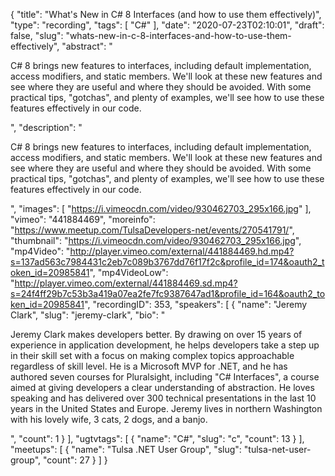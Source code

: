 {
  "title": "What's New in C# 8 Interfaces (and how to use them effectively)",
  "type": "recording",
  "tags": [
    "C#"
  ],
  "date": "2020-07-23T02:10:01",
  "draft": false,
  "slug": "whats-new-in-c-8-interfaces-and-how-to-use-them-effectively",
  "abstract": "<p>C# 8 brings new features to interfaces, including default implementation, access modifiers, and static members. We'll look at these new features and see where they are useful and where they should be avoided. With some practical tips, \"gotchas\", and plenty of examples, we'll see how to use these features effectively in our code.</p>",
  "description": "<p>C# 8 brings new features to interfaces, including default implementation, access modifiers, and static members. We'll look at these new features and see where they are useful and where they should be avoided. With some practical tips, \"gotchas\", and plenty of examples, we'll see how to use these features effectively in our code.</p>",
  "images": [
    "https://i.vimeocdn.com/video/930462703_295x166.jpg"
  ],
  "vimeo": "441884469",
  "moreinfo": "https://www.meetup.com/TulsaDevelopers-net/events/270541791/",
  "thumbnail": "https://i.vimeocdn.com/video/930462703_295x166.jpg",
  "mp4Video": "http://player.vimeo.com/external/441884469.hd.mp4?s=137ad563c7984431c2eb7c089b3767dd76f17f2c&profile_id=174&oauth2_token_id=20985841",
  "mp4VideoLow": "http://player.vimeo.com/external/441884469.sd.mp4?s=24f4ff29b7c53b3a419a07ea2fe7fc9387647ad1&profile_id=164&oauth2_token_id=20985841",
  "recordingID": 353,
  "speakers": [
    {
      "name": "Jeremy Clark",
      "slug": "jeremy-clark",
      "bio": "<p>Jeremy Clark makes developers better. By drawing on over 15 years of experience in application development, he helps developers take a step up in their skill set with a focus on making complex topics approachable regardless of skill level. He is a Microsoft MVP for .NET, and he has authored seven courses for Pluralsight, including \"C# Interfaces\", a course aimed at giving developers a clear understanding of abstraction. He loves speaking and has delivered over 300 technical presentations in the last 10 years in the United States and Europe. Jeremy lives in northern Washington with his lovely wife, 3 cats, 2 dogs, and a banjo.</p>",
      "count": 1
    }
  ],
  "ugtvtags": [
    {
      "name": "C#",
      "slug": "c",
      "count": 13
    }
  ],
  "meetups": [
    {
      "name": "Tulsa .NET User Group",
      "slug": "tulsa-net-user-group",
      "count": 27
    }
  ]
}